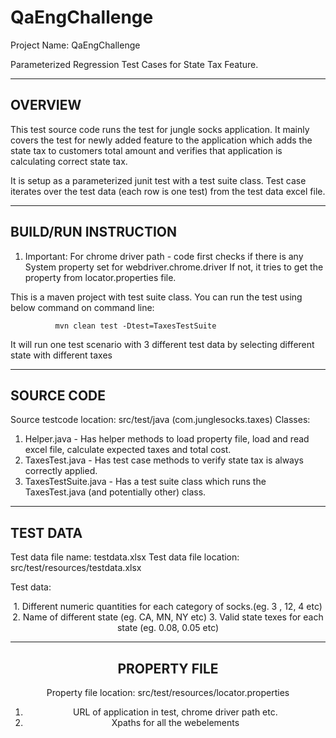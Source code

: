 # QaEngChallenge
Project Name: QaEngChallenge

Parameterized Regression Test Cases for State Tax Feature.


-----------------
OVERVIEW
-----------------

This test source code runs the test for jungle socks application. 
It mainly covers the test for newly added feature to the application which adds the state tax to 
customers total amount and verifies that application is calculating correct state tax.

It is setup as a parameterized junit test with a test suite class.
Test case iterates over the test data (each row is one test) from the test data excel file. 


--------------------
BUILD/RUN INSTRUCTION
--------------------

1. Important: For chrome driver path - code first checks if there is any System property set for webdriver.chrome.driver
   If not, it tries to get the property from locator.properties file.

This is a maven project with test suite class. You can run the test using below command on command line:

              mvn clean test -Dtest=TaxesTestSuite

It will run one test scenario with 3 different test data by selecting different state with different taxes

------------------
SOURCE CODE
------------------
Source testcode location: src/test/java  (com.junglesocks.taxes)
Classes:

1. Helper.java - Has helper methods to load property file, load and read excel file, calculate expected taxes and total cost. 
2. TaxesTest.java - Has test case methods to verify state tax is always correctly applied.
3. TaxesTestSuite.java - Has a test suite class which runs the TaxesTest.java (and potentially other) class.

-------------------
TEST DATA
-------------------
Test data file name: testdata.xlsx
Test data file location: src/test/resources/testdata.xlsx

Test data: 
<header line> <data lines>
1. Different numeric quantities for each category of socks.(eg. 3 , 12, 4 etc)
2. Name of different state (eg. CA, MN, NY etc)
3. Valid state texes for each state (eg. 0.08, 0.05 etc)

-------------------
PROPERTY FILE
-------------------

Property file location: src/test/resources/locator.properties

1. URL of application in test, chrome driver path etc.
2. Xpaths for all the webelements
                                  






                                   
                                
                                   
                                   
                                   
                                    


